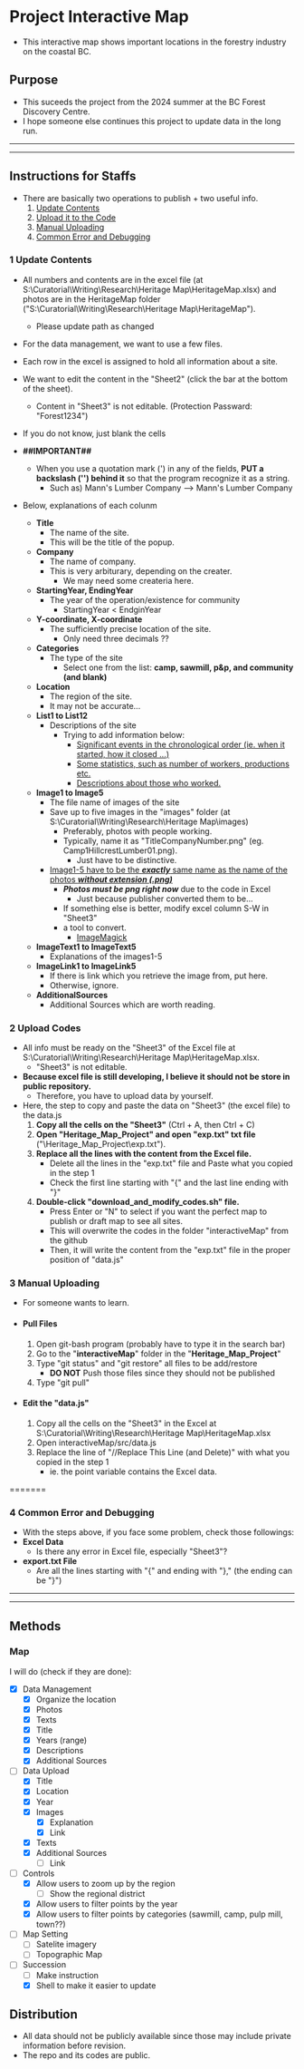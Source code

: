 # Project Interactive Map 

- This interactive map shows important locations in the forestry industry on the coastal BC. 


## Purpose
- This suceeds the project from the 2024 summer at the BC Forest Discovery Centre.
- I hope someone else continues this project to update data in the long run.

___
___


## Instructions for Staffs
 - There are basically two operations to publish + two useful info.
    1. [Update Contents](#update-contents)
    2. [Upload it to the Code](#upload-codes)
    3. [Manual Uploading](#manual-uploading)
    4. [Common Error and Debugging](#common-error-and-debugging)

### 1 Update Contents<a name="update-contents"></a>
 - All numbers and contents are in the excel file (at S:\Curatorial\Writing\Research\Heritage Map\HeritageMap.xlsx) and photos are in the HeritageMap folder ("S:\Curatorial\Writing\Research\Heritage Map\HeritageMap").
    - Please update path as changed
 - For the data management, we want to use a few files.
 - Each row in the excel is assigned to hold all information about a site.
 - We want to edit the content in the "Sheet2" (click the bar at the bottom of the sheet).
    - Content in "Sheet3" is not editable. (Protection Passward: "Forest1234")
 - If you do not know, just blank the cells
 - **##IMPORTANT##**
   - When you use a quotation mark (') in any of the fields, **PUT a backslash ('\') behind it** so that the program recognize it as a string.
     - Such as) Mann's Lumber Company --> Mann\'s Lumber Company 

 - Below, explanations of each colunm
   - **Title**
     - The name of the site.
     - This will be the title of the popup.
   - **Company**
     - The name of company.
     - This is very arbiturary, depending on the creater.
       - We may need some createria here.  
   - **StartingYear, EndingYear**
     - The year of the operation/existence for community
       - StartingYear < EndginYear 
   - **Y-coordinate, X-coordinate**
     - The sufficiently precise location of the site.
       - Only need three decimals ??  
   - **Categories**
     - The type of the site
       - Select one from the list: **camp, sawmill, p&p, and community (and blank)**
   - **Location**
     - The region of the site.
     - It may not be accurate...
   - **List1 to List12**
     - Descriptions of the site
       - Trying to add information below:
         - <ins>Significant events in the chronological order (ie. when it started, how it closed ...)</ins>
         - <ins>Some statistics, such as number of workers, productions etc.</ins>
         - <ins>Descriptions about those who worked. </ins>
   - **Image1 to Image5**
     - The file name of images of the site
     - Save up to five images in the "images" folder (at S:\Curatorial\Writing\Research\Heritage Map\images\)
       - Preferably, photos with people working.
       - Typically, name it as "TitleCompanyNumber.png" (eg. Camp1HillcrestLumber01.png).
         - Just have to be distinctive. 
     - <ins>Image1-5 have to be the ***exactly*** same name as the name of the photos ***without extension (.png)*** </ins>
       - ***Photos must be png right now*** due to the code in Excel
         - Just because publisher converted them to be...
       - If something else is better, modify excel column S-W in "Sheet3" 
       - a tool to convert.
         - [ImageMagick](https://imagemagick.org/index.php) 
   - **ImageText1 to ImageText5**
     - Explanations of the images1-5
   - **ImageLink1 to ImageLink5**
     - If there is link which you retrieve the image from, put here.
     - Otherwise, ignore.
   - **AdditionalSources**
     - Additional Sources which are worth reading.
   

### 2 Upload Codes <a name="upload-codes"></a>
 - All info must be ready on the "Sheet3" of the Excel file at S:\Curatorial\Writing\Research\Heritage Map\HeritageMap.xlsx.
    - "Sheet3" is not editable.
 - **Because excel file is still developing, I believe it should not be store in public repository.**
   - Therefore, you have to upload data by yourself. 
 - Here, the step to copy and paste the data on "Sheet3" (the excel file) to the data.js
   1. **Copy all the cells on the "Sheet3"** (Ctrl + A, then Ctrl + C)
   2. **Open "Heritage_Map_Project" and open "exp.txt" txt file**  ("\Heritage_Map_Project\exp.txt").
   3. **Replace all the lines with the content from the Excel file.**
      - Delete all the lines in the "exp.txt" file and Paste what you copied in the step 1
      - Check the first line starting with "{" and the last line ending with "}"
   4. **Double-click "download_and_modify_codes.sh" file.**
      - Press Enter or "N" to select if you want the perfect map to publish or draft map to see all sites. 
      - This will overwrite the codes in the folder "interactiveMap" from the github 
      - Then, it will write the content from the "exp.txt" file in the proper position of "data.js"

### 3 Manual Uploading <a name="manual-uploading"></a>
 - For someone wants to learn.
 - #### Pull Files
   1. Open git-bash program (probably have to type it in the search bar)
   2. Go to the "**interactiveMap**" folder in the "**Heritage_Map_Project**" 
   3. Type "git status" and "git restore" all files to be add/restore
      - **DO NOT** Push those files since they should not be published
   5. Type "git pull"
     
 - #### Edit the "data.js"
   1. Copy all the cells on the "Sheet3" in the Excel at S:\Curatorial\Writing\Research\Heritage Map\HeritageMap.xlsx
   2. Open interactiveMap/src/data.js
   3. Replace the line of "//Replace This Line (and Delete)" with what you copied in the step 1
      - ie. the point variable contains the Excel data. 


=======
### 4 Common Error and Debugging <a name="common-error-and-debugging"></a>
 - With the steps above, if you face some problem, check those followings:
  - **Excel Data**
    - Is there any error in Excel file, especially "Sheet3"?
  - **export.txt File**
    - Are all the lines starting with "{" and ending with "}," (the ending can be "}") 

___
___


## Methods
 ### Map
  I will do (check if they are done):

- [x] Data Management
  - [x] Organize the location
  - [x] Photos
  - [x] Texts
  - [x] Title
  - [x] Years (range)
  - [x] Descriptions
  - [x] Additional Sources
- [ ] Data Upload
  - [x] Title
  - [x] Location
  - [x] Year
  - [x] Images
    - [x] Explanation
    - [x] Link
  - [x] Texts
  - [x] Additional Sources
    - [ ] Link 
- [ ] Controls
  - [x] Allow users to zoom up by the region
    - [ ] Show the regional district   
  - [x] Allow users to filter points by the year
  - [x] Allow users to filter points by categories (sawmill, camp, pulp mill, town??)
- [ ] Map Setting
  - [ ] Satelite imagery
  - [ ] Topographic Map 
- [ ] Succession
  - [ ] Make instruction
  - [x] Shell to make it easier to update
  
## Distribution
 - All data should not be publicly available since those may include private information before revision. 
 - The repo and its codes are public.
